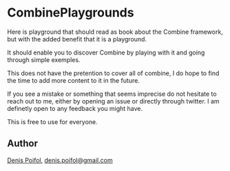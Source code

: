 # CombinePlaygrounds

Here is playground that should read as book about the Combine framework, but with the added benefit that it is a playground.

It should enable you to discover Combine by playing with it and going through simple exemples.

This does not have the pretention to cover all of combine, I do hope to find the time to add more content to it in the future.

If you see a mistake or something that seems imprecise do not hesitate to reach out to me, either by opening an issue or directly through twitter. I am definetly open to any feedback you might have.

This is free to use for everyone.

## Author

[Denis Poifol](https://twitter.com/DenisPoifol), denis.poifol@gmail.com